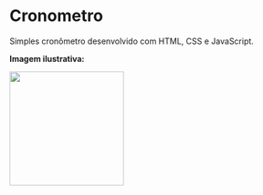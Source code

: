 # Cronometro
Simples cronômetro desenvolvido com HTML, CSS e JavaScript.

**Imagem ilustrativa:**

<div>
  <img src="https://user-images.githubusercontent.com/90710466/162592754-bfe12822-5499-483f-969f-04eaf62ddee0.png" width= 200px />
<div/>
  

